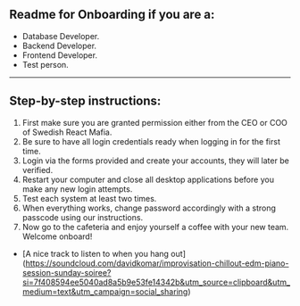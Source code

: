 ## Readme for Onboarding if you are a:
* Database Developer.
* Backend Developer.
* Frontend Developer.
* Test person.

--- 

## Step-by-step instructions:
1. First make sure you are granted permission either from the CEO or COO of Swedish React Mafia.
2. Be sure to have all login credentials ready when logging in for the first time.
3. Login via the forms provided and create your accounts, they will later be verified.
4. Restart your computer and close all desktop applications before you make any new login attempts.
5. Test each system at least two times.
6. When everything works, change password accordingly with a strong passcode using our instructions.
7. Now go to the cafeteria and enjoy yourself a coffee with your new team. Welcome onboard!
* [A nice track to listen to when you hang out] (https://soundcloud.com/davidkomar/improvisation-chillout-edm-piano-session-sunday-soiree?si=7f408594ee5040ad8a5b9e53fe14342b&utm_source=clipboard&utm_medium=text&utm_campaign=social_sharing)

